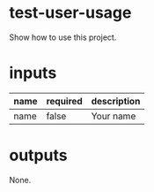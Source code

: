 # test-user-usage
Show how to use this project.

# inputs
| name | required | description |
|-----|---------|------------|
| name | false | Your name

# outputs
None.
